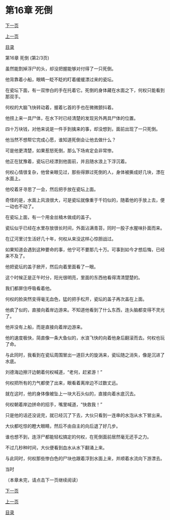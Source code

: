 <h1>第16章   死倒</h1>
            <div><p><a href="./47_%E7%AC%AC16%E7%AB%A0_%E6%AD%BB%E5%80%92.md">下一页</a></p><p><a href="./45_%E7%AC%AC16%E7%AB%A0_%E6%AD%BB%E5%80%92.md">上一页</a></p><p><a href="../">目录</a></p></div>
            <div><p>第16章   死倒 (第2/3页)</p><p>虽然能割掉浮尸的头，却没把握能够对付得了一只死倒。</p><p>他背靠着小船，眼睛一眨不眨的盯着缓缓漂过来的瓷坛。</p><p>在瓷坛下面，有一双惨白的手在托着它。死倒的身体藏在水面之下，何权只能看到那双手。</p><p>何权的大脑飞快转动着，握着匕首的手也在微微颤抖着。</p><p>他捞上来一具尸体，在水下时已经清楚的发现另外两具尸体的位置。</p><p>四十万块钱，对他来说是一件手到擒来的事，却没想到，面前出现了一只死倒。</p><p>他当然不想帮它完成心愿，谁知道死倒会让他去做什么？</p><p>可是他更清楚，如果惹怒死倒，那么下场肯定会非常惨。</p><p>他正在犹豫着，瓷坛已经漂到他面前，并且随水浪上下浮沉着。</p><p>何权心情很复杂，他曾亲眼见过，那些得罪过死倒的人，身体被撕成好几块，漂在水面上。</p><p>他咬着牙寻思了一会，然后把手放在瓷坛上面。</p><p>奇怪的是，水面上风浪很大，可是瓷坛就像重于千钧似的，随着他的手放上去，便一动也不动了。</p><p>在瓷坛上面，有一个用金丝楠木做成的盖子。</p><p>瓷坛似乎已经在水里存放很长时间，外面沾满青苔，同时一股子水腥味扑面而来。</p><p>在辽河里讨生活好几十年，何权从来没这样心惊胆战过。</p><p>如果知道会遇到这种要命的事，他宁可不要那几十万。可事到如今才想后悔，已经来不及了。</p><p>他把瓷坛的盖子掀开，然后向着里面看了一眼。</p><p>这个时候正是正午时分，阳光很明亮，里面的东西他看得清清楚楚的。</p><p>我们都屏住呼吸看着他。</p><p>何权的脸突然变得毫无血色，猛的把手松开，瓷坛的盖子再次盖在上面。</p><p>他疯了似的，直接向着岸边游来。不知道他看到了什么东西，连头脑都变得不灵光了。</p><p>他并没有上船，而是直接向着岸边游来。</p><p>他的速度极快，简直像一条大鱼似的，水浪飞快的向着他身后翻滚而去。何权也玩了命。</p><p>与此同时，我看到在瓷坛周围冒出一道巨大的旋涡来，瓷坛随之消失，像是沉进了水底。</p><p>刘德海边擦汗边朝着何权喊道，“老何，赶紧游！”</p><p>何权把所有的力气都使了出来，眼看着离岸边不过数丈远。</p><p>就在这时，他的身体像被坠上一块大石头似的，直接向着水底沉去。</p><p>何权朝着岸边拼命的招手，嘴里喊道，“快救我！”</p><p>只是他的话还没说完，就已经沉了下去，大伙只看到一连串的水泡从水下冒出来。</p><p>大伙都吃惊的瞪大眼睛，然后不由自主的向后退了好几步。</p><p>谁也想不到，连浮尸都能轻松搞定的何权，在死倒面前居然毫无还手之力。</p><p>不过几秒种时间，大伙便看到血水从水下翻涌上来。</p><p>与此同时，何权那些惨白色的尸块也跟着浮到水面上来，并顺着水流向下游漂去。</p><p>当时</p><p>（本章未完，请点击下一页继续阅读）</p></div>
            <div><p><a href="./47_%E7%AC%AC16%E7%AB%A0_%E6%AD%BB%E5%80%92.md">下一页</a></p><p><a href="./45_%E7%AC%AC16%E7%AB%A0_%E6%AD%BB%E5%80%92.md">上一页</a></p><p><a href="../">目录</a></p></div>